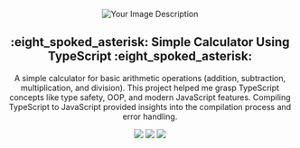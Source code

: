 <p align="center">
  <img src="https://media2.giphy.com/media/EAAKR8I15yFg0RK5as/200w.gif?cid=6c09b9524wdt8pozhfy35z8jett045t0rbp0orppd8a8iyh5&ep=v1_gifs_search&rid=200w.gif&ct=g" alt="Your Image Description">
</p>

<p align="center">
  <h2 align="center">:eight_spoked_asterisk: Simple Calculator Using TypeScript :eight_spoked_asterisk:</h2>

  <p align="center">
A simple calculator for basic arithmetic operations (addition, subtraction, multiplication, and division). This project helped me grasp TypeScript concepts like type safety, OOP, and modern JavaScript features. Compiling TypeScript to JavaScript provided insights into the compilation process and error handling.
  </p>

<p align="center">
    <a href="https://github.com/AyaanMerchant/PIAIC-Learn-TypeScript/stargazers" alt="Stars">
        <img src="https://img.shields.io/github/stars/AyaanMerchant/PIAIC-Learn-TypeScript?style=for-the-badge" /></a>
    <a href="https://github.com/AyaanMerchant/PIAIC-Learn-TypeScript/network/members" alt="Forks">
        <img src="https://img.shields.io/github/forks/AyaanMerchant/PIAIC-Learn-TypeScript?style=for-the-badge" /></a>
    <a href="https://www.typescriptlang.org/" alt="TypeScript Official">
        <img src="https://img.shields.io/badge/Official-TypeScript-blue.svg?longCache=true&style=for-the-badge" /></a>
    <a href="https://www.typescriptlang.org/docs/" alt="TypeScript Documentation">
        <i
